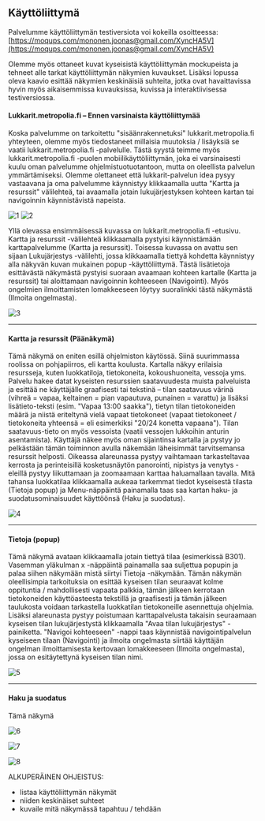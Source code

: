 ## Käyttöliittymä
Palvelumme käyttöliittymän testiversiota voi kokeilla osoitteessa: [https://moqups.com/mononen.joonas@gmail.com/XyncHA5V](https://moqups.com/mononen.joonas@gmail.com/XyncHA5V)

Olemme myös ottaneet kuvat kyseisistä käyttöliittymän mockupeista ja tehneet alle tarkat käyttöliittymän näkymien kuvaukset. Lisäksi lopussa oleva kaavio esittää näkymien keskinäisiä suhteita, jotka ovat havaittavissa hyvin myös aikaisemmissa kuvauksissa, kuvissa ja interaktiivisessa testiversiossa.

#### Lukkarit.metropolia.fi – Ennen varsinaista käyttöliittymää
Koska palvelumme on tarkoitettu "sisäänrakennetuksi" lukkarit.metropolia.fi yhteyteen, olemme myös tiedostaneet millaisia muutoksia / lisäyksiä se vaatii lukkarit.metropolia.fi -palvelulle. Tästä syystä teimme myös lukkarit.metropolia.fi -puolen mobiilikäyttöliittymän, joka ei varsinaisesti kuulu oman palvelumme ohjelmistuotuotantoon, mutta on oleellista palvelun ymmärtämiseksi. Olemme olettaneet että lukkarit-palvelun idea pysyy vastaavana ja oma palvelumme käynnistyy klikkaamalla uutta "Kartta ja resurssit" välilehteä, tai avaamalla jotain lukujärjestyksen kohteen kartan tai navigoinnin käynnistävistä napeista.

![1](http://users.metropolia.fi/~joonasmo/ohtu/1.png) ![2](http://users.metropolia.fi/~joonasmo/ohtu/2.png)

Yllä olevassa ensimmäisessä kuvassa on lukkarit.metropolia.fi -etusivu. Kartta ja resurssit -välilehteä klikkaamalla pystyisi käynnistämään karttapalvelumme (Kartta ja resurssit). Toisessa kuvassa on avattu sen sijaan Lukujärjestys -välilehti, jossa klikkaamalla tiettyä kohdetta käynnistyy alla näkyvän kuvan mukainen popup -käyttöliittymä. Tästä lisätietoja esittävästä näkymästä pystyisi suoraan avaamaan kohteen kartalle (Kartta ja resurssit) tai aloittamaan navigoinnin kohteeseen (Navigointi). Myös ongelmien ilmoittamisten lomakkeeseen löytyy suoralinkki tästä näkymästä (Ilmoita ongelmasta).

![3](http://users.metropolia.fi/~joonasmo/ohtu/3.png)

-----

#### Kartta ja resurssit (Päänäkymä)
Tämä näkymä on eniten esillä ohjelmiston käytössä. Siinä suurimmassa roolissa on pohjapiirros, eli kartta koulusta. Kartalla näkyy erilaisia resursseja, kuten luokkatiloja, tietokoneita, kokoushuoneita, vessoja yms. Palvelu hakee datat kyseisten resurssien saatavuudesta muista palveluista ja esittää ne käyttäjälle graafisesti tai tekstinä – tilan saatavuus värinä (vihreä = vapaa, keltainen = pian vapautuva, punainen = varattu) ja lisäksi lisätieto-teksti (esim. "Vapaa 13:00 saakka"), tietyn tilan tietokoneiden määrä ja niistä eriteltynä vielä vapaat tietokoneet (vapaat tietokoneet / tietokoneita yhteensä = eli esimerkiksi "20/24 konetta vapaana"). Tilan saatavuus-tieto on myös vessoista (vaatii vessojen lukkoihin anturin asentamista). Käyttäjä näkee myös oman sijaintinsa kartalla ja pystyy jo pelkästään tämän toiminnon avulla näkemään läheisimmät tarvitsemansa resurssit helposti. Oikeassa alareunassa pystyy vaihtamaan tarkasteltavaa kerrosta ja perinteisillä kosketusnäytön panorointi, nipistys ja venytys -eleillä pystyy liikuttamaan ja zoomaamaan karttaa haluamallaan tavalla. Mitä tahansa luokkatilaa klikkaamalla aukeaa tarkemmat tiedot kyseisestä tilasta (Tietoja popup) ja Menu-näppäintä painamalla taas saa kartan haku- ja suodatusominaisuudet käyttöönsä (Haku ja suodatus).

![4](http://users.metropolia.fi/~joonasmo/ohtu/4v2.png)

-----

#### Tietoja (popup)

Tämä näkymä avataan klikkaamalla jotain tiettyä tilaa (esimerkissä B301). Vasemman yläkulman x -näppäintä painamalla saa suljettua popupin ja palaa siihen näkymään mistä siirtyi Tietoja -näkymään. Tämän näkymän oleellisimpia tarkoituksia on esittää kyseisen tilan seuraavat kolme oppituntia / mahdollisesti vapaata palkkia, tämän jälkeen kerrotaan tietokoneiden käyttöasteesta tekstillä ja graafisesti ja tämän jälkeen taulukosta voidaan tarkastella luokkatilan tietokoneille asennettuja ohjelmia. Lisäksi alareunasta pystyy poistumaan karttapalvelusta takaisin seuraamaan kyseisen tilan lukujärjestystä klikkaamalla "Avaa tilan lukujärjestys" -painiketta. "Navigoi kohteeseen" -nappi taas käynnistää navigointipalvelun kyseiseen tilaan (Navigointi) ja ilmoita ongelmasta siirtää käyttäjän ongelman ilmoittamisesta kertovaan lomakkeeseen (Ilmoita ongelmasta), jossa on esitäytettynä kyseisen tilan nimi.

![5](http://users.metropolia.fi/~joonasmo/ohtu/5.png)

-----

#### Haku ja suodatus

Tämä näkymä

![6](http://users.metropolia.fi/~joonasmo/ohtu/6.png)

![7](http://users.metropolia.fi/~joonasmo/ohtu/7.png)

![8](http://users.metropolia.fi/~joonasmo/ohtu/8.png)


ALKUPERÄINEN OHJEISTUS:
* listaa käyttöliittymän näkymät
* niiden keskinäiset suhteet
* kuvaile mitä näkymässä tapahtuu / tehdään
